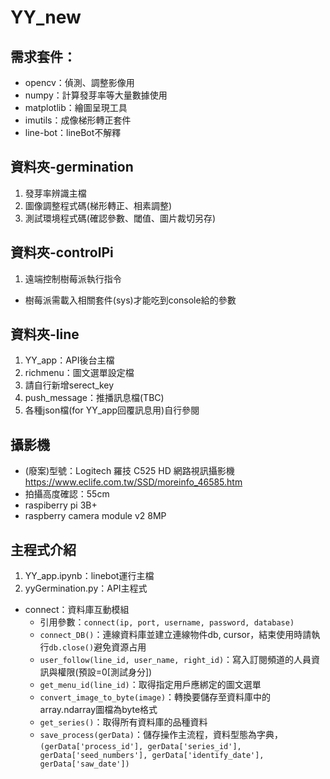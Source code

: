 # YY_new
## 需求套件：
- opencv：偵測、調整影像用
- numpy：計算發芽率等大量數據使用
- matplotlib：繪圖呈現工具
- imutils：成像梯形轉正套件
- line-bot：lineBot不解釋

## 資料夾-germination
1. 發芽率辨識主檔
2. 圖像調整程式碼(梯形轉正、相素調整)
3. 測試環境程式碼(確認參數、閾值、圖片裁切另存)

## 資料夾-controlPi
1. 遠端控制樹莓派執行指令
  - 樹莓派需載入相關套件(sys)才能吃到console給的參數

## 資料夾-line
1. YY_app：API後台主檔
2. richmenu：圖文選單設定檔
3. 請自行新增serect_key
4. push_message：推播訊息檔(TBC)
5. 各種json檔(for YY_app回覆訊息用)自行參閱

## 攝影機
- (廢案)型號：Logitech 羅技 C525 HD 網路視訊攝影機 https://www.eclife.com.tw/SSD/moreinfo_46585.htm
- 拍攝高度確認：55cm
- raspiberry pi 3B+
- raspberry camera module v2 8MP


## 主程式介紹
1. YY_app.ipynb：linebot運行主檔
2. yyGermination.py：API主程式
  - connect：資料庫互動模組
    * 引用參數：```connect(ip, port, username, password, database)```
    * ```connect_DB()```：連線資料庫並建立連線物件db, cursor，結束使用時請執行```db.close()```避免資源占用
    * ```user_follow(line_id, user_name, right_id)```：寫入訂閱頻道的人員資訊與權限(預設=0[測試身分])
    * ```get_menu_id(line_id)```：取得指定用戶應綁定的圖文選單
    * ```convert_image_to_byte(image)```：轉換要儲存至資料庫中的array.ndarray圖檔為byte格式
    * ```get_series()```：取得所有資料庫的品種資料
    * ```save_process(gerData)```：儲存操作主流程，資料型態為字典，```(gerData['process_id'], gerData['series_id'], gerData['seed_numbers'], gerData['identify_date'], gerData['saw_date'])```
